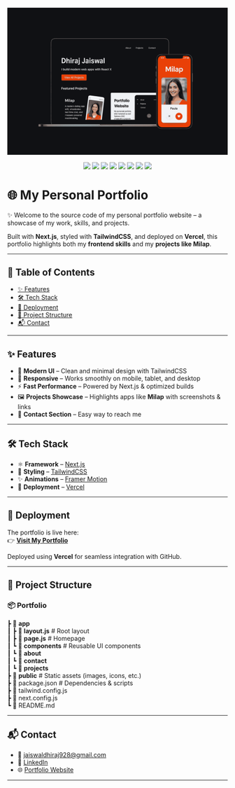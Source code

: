 <p align="center">
  <img src="public/portfolio.png" alt="Portfolio Banner" width="1000"/>
</p>


<p align="center">
  <img src="https://img.shields.io/badge/version-1.0.0-blue" />
  <img src="https://img.shields.io/badge/platform-Web-lightgrey" />
  <img src="https://img.shields.io/badge/framework-Next.js-black?logo=next.js" />
<img src="https://img.shields.io/badge/framework-TailwindCSS-38B2AC?logo=tailwindcss&logoColor=white" />
  <img src="https://img.shields.io/badge/language-JavaScript-yellow" />
  <img src="https://img.shields.io/badge/component-FramerImage-0055FF?logo=framer&logoColor=white" />
  <img src="https://img.shields.io/badge/library-FramerMotion-0055FF?logo=framer&logoColor=white" />
  <img src="https://img.shields.io/badge/deploy-Vercel-black?logo=vercel" />
</p>

# 🌐 My Personal Portfolio  

✨ Welcome to the source code of my personal portfolio website – a showcase of my work, skills, and projects.  

Built with **Next.js**, styled with **TailwindCSS**, and deployed on **Vercel**, this portfolio highlights both my **frontend skills** and my **projects like Milap**.  

---

## 📌 Table of Contents  
- [✨ Features](#-features)  
- [🛠 Tech Stack](#-tech-stack)  
- [🚀 Deployment](#-deployment)  
- [📂 Project Structure](#-project-structure)  
- [📬 Contact](#-contact)  

---

## ✨ Features  

- 🎨 **Modern UI** – Clean and minimal design with TailwindCSS  
- 📱 **Responsive** – Works smoothly on mobile, tablet, and desktop  
- ⚡ **Fast Performance** – Powered by Next.js & optimized builds  
- 🖼 **Projects Showcase** – Highlights apps like **Milap** with screenshots & links  
- 📧 **Contact Section** – Easy way to reach me  

---

## 🛠 Tech Stack  

- ⚛️ **Framework** – [Next.js](https://nextjs.org/)  
- 🎨 **Styling** – [TailwindCSS](https://tailwindcss.com/)  
- ✨ **Animations** – [Framer Motion](https://www.framer.com/motion/)  
- 🚀 **Deployment** – [Vercel](https://vercel.com/)  


---

## 🚀 Deployment  

The portfolio is live here:  
👉 **[Visit My Portfolio](https://www.dhirajportfolio.online/)**  

Deployed using **Vercel** for seamless integration with GitHub.  

---

## 📂 Project Structure  

### 📦 Portfolio  
┣ 📂 **app**  
┃ ┣ 📜 **layout.js** # Root layout  
┃ ┣ 📜 **page.js** # Homepage  
┃ ┗ 📂 **components** # Reusable UI components  
┃ ┗ 📂 **about**  
┃ ┗ 📂 **contact**  
┃ ┗ 📂 **projects**  
┣ 📂 **public** # Static assets (images, icons, etc.)  
┣ 📜 package.json # Dependencies & scripts  
┣ 📜 tailwind.config.js  
┣ 📜 next.config.js  
┗ 📜 README.md  


---

## 📬 Contact  

- 📧 [jaiswaldhiraj928@gmail.com](mailto:jaiswaldhiraj928@gmail.com)  
- 💼 [LinkedIn](https://www.linkedin.com/in/jaiswaldhiraj/)  
- 🌐 [Portfolio Website](https://www.dhirajportfolio.online/)  

---
